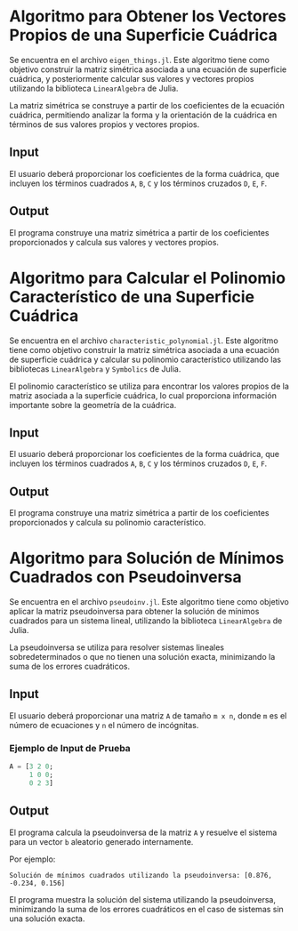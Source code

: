 # Algoritmo para Obtener los Vectores Propios de una Superficie Cuádrica

Se encuentra en el archivo `eigen_things.jl`. Este algoritmo tiene como objetivo construir la matriz simétrica asociada a una ecuación de superficie cuádrica, y posteriormente calcular sus valores y vectores propios utilizando la biblioteca `LinearAlgebra` de Julia.

La matriz simétrica se construye a partir de los coeficientes de la ecuación cuádrica, permitiendo analizar la forma y la orientación de la cuádrica en términos de sus valores propios y vectores propios.

## Input
El usuario deberá proporcionar los coeficientes de la forma cuádrica, que incluyen los términos cuadrados `A`, `B`, `C` y los términos cruzados `D`, `E`, `F`.

## Output
El programa construye una matriz simétrica a partir de los coeficientes proporcionados y calcula sus valores y vectores propios.

# Algoritmo para Calcular el Polinomio Característico de una Superficie Cuádrica

Se encuentra en el archivo `characteristic_polynomial.jl`. Este algoritmo tiene como objetivo construir la matriz simétrica asociada a una ecuación de superficie cuádrica y calcular su polinomio característico utilizando las bibliotecas `LinearAlgebra` y `Symbolics` de Julia.

El polinomio característico se utiliza para encontrar los valores propios de la matriz asociada a la superficie cuádrica, lo cual proporciona información importante sobre la geometría de la cuádrica.

## Input
El usuario deberá proporcionar los coeficientes de la forma cuádrica, que incluyen los términos cuadrados `A`, `B`, `C` y los términos cruzados `D`, `E`, `F`.

## Output
El programa construye una matriz simétrica a partir de los coeficientes proporcionados y calcula su polinomio característico.

# Algoritmo para Solución de Mínimos Cuadrados con Pseudoinversa

Se encuentra en el archivo `pseudoinv.jl`. Este algoritmo tiene como objetivo aplicar la matriz pseudoinversa para obtener la solución de mínimos cuadrados para un sistema lineal, utilizando la biblioteca `LinearAlgebra` de Julia.

La pseudoinversa se utiliza para resolver sistemas lineales sobredeterminados o que no tienen una solución exacta, minimizando la suma de los errores cuadráticos.

## Input
El usuario deberá proporcionar una matriz `A` de tamaño `m x n`, donde `m` es el número de ecuaciones y `n` el número de incógnitas.

### Ejemplo de Input de Prueba
```julia
A = [3 2 0;
     1 0 0;
     0 2 3]
```

## Output
El programa calcula la pseudoinversa de la matriz `A` y resuelve el sistema para un vector `b` aleatorio generado internamente.

Por ejemplo:

```
Solución de mínimos cuadrados utilizando la pseudoinversa: [0.876, -0.234, 0.156]
```

El programa muestra la solución del sistema utilizando la pseudoinversa, minimizando la suma de los errores cuadráticos en el caso de sistemas sin una solución exacta.